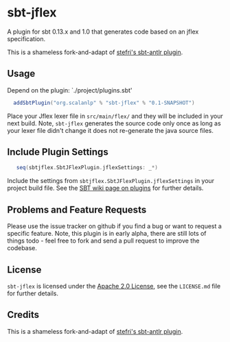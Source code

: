 # sbt-jflex

A plugin for sbt 0.13.x and 1.0 that generates code based on an jflex specification.

This is a shameless fork-and-adapt of [stefri's sbt-antlr plugin](https://github.com/stefri/sbt-antlr).


## Usage

Depend on the plugin: `./project/plugins.sbt'


```scala
  addSbtPlugin("org.scalanlp" % "sbt-jflex" % "0.1-SNAPSHOT")
```


Place your Jflex lexer file in `src/main/flex/` and they will be
included in your next build. Note, `sbt-jflex` generates the source code
only once as long as your lexer file didn't change it does not
re-generate the java source files.


## Include Plugin Settings

```scala
   seq(sbtjflex.SbtJFlexPlugin.jflexSettings: _*)
```
Include the settings from `sbtjflex.SbtJFlexPlugin.jflexSettings` in
your project build file. See the [SBT wiki page on plugins][1] for
further details.


## Problems and Feature Requests

Please use the issue tracker on github if you find a bug or want to
request a specific feature. Note, this plugin is in early alpha, there
are still lots of things todo - feel free to fork and send a pull
request to improve the codebase.


## License

`sbt-jflex` is licensed under the [Apache 2.0 License][2],
see the `LICENSE.md` file for further details.


## Credits

This is a shameless fork-and-adapt of [stefri's sbt-antlr plugin](https://github.com/stefri/sbt-antlr).

  [1]: http://www.scala-sbt.org/0.13.2/docs/Getting-Started/Using-Plugins.html
  [2]: http://www.apache.org/licenses/LICENSE-2.0.html
